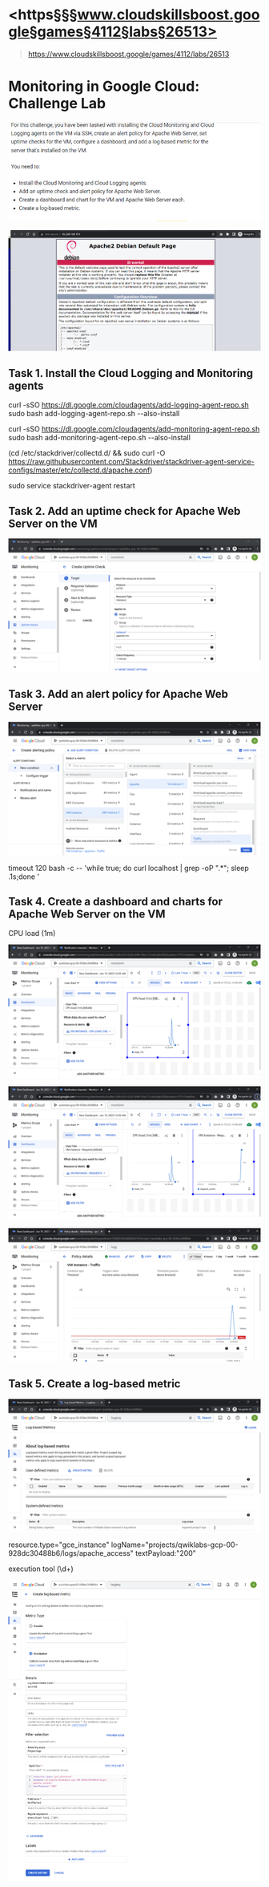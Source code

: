 # <https§§§www.cloudskillsboost.google§games§4112§labs§26513>
> <https://www.cloudskillsboost.google/games/4112/labs/26513>

# Monitoring in Google Cloud: Challenge Lab

![](1687163110302.png)

![](1687163146145.png)

## Task 1. Install the Cloud Logging and Monitoring agents


curl -sSO https://dl.google.com/cloudagents/add-logging-agent-repo.sh
sudo bash add-logging-agent-repo.sh --also-install

curl -sSO https://dl.google.com/cloudagents/add-monitoring-agent-repo.sh
sudo bash add-monitoring-agent-repo.sh --also-install

(cd /etc/stackdriver/collectd.d/ && sudo curl -O https://raw.githubusercontent.com/Stackdriver/stackdriver-agent-service-configs/master/etc/collectd.d/apache.conf)

sudo service stackdriver-agent restart

## Task 2. Add an uptime check for Apache Web Server on the VM


![](1687163703496.png)


## Task 3. Add an alert policy for Apache Web Server

![](1687163789386.png)

timeout 120 bash -c -- 'while true; do curl localhost | grep -oP ".*"; sleep .1s;done '

## Task 4. Create a dashboard and charts for Apache Web Server on the VM

CPU load (1m)

![](1687164017877.png)

![](1687164073475.png)

![](1687164097201.png)


## Task 5. Create a log-based metric

![](1687164236846.png)

resource.type="gce_instance"
logName="projects/qwiklabs-gcp-00-928dc30488b6/logs/apache_access"
textPayload:"200"

execution tool (\d+)


![](1687164360183.png)

